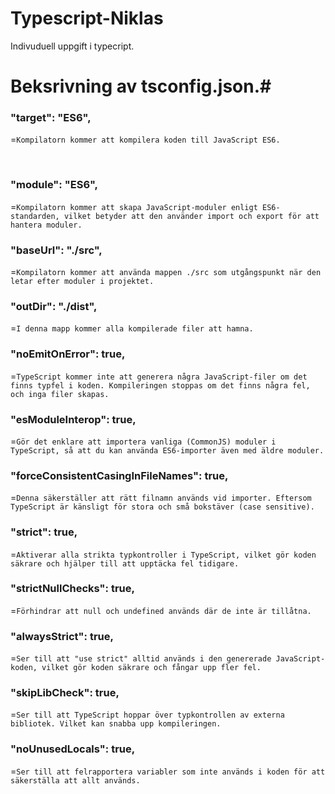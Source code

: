 # Typescript-Niklas
Indivuduell uppgift i typecript.

# Beksrivning av tsconfig.json.#

### "target": "ES6", 
=```` Kompilatorn kommer att kompilera koden till JavaScript ES6. ````

<br>

### "module": "ES6",
=````Kompilatorn kommer att skapa JavaScript-moduler enligt ES6-standarden, vilket betyder att den använder import och export för att hantera moduler.````


### "baseUrl": "./src",
=````Kompilatorn kommer att använda mappen ./src som utgångspunkt när den letar efter moduler i projektet.````


### "outDir": "./dist",
=````I denna mapp kommer alla kompilerade filer att hamna.````


### "noEmitOnError": true,
=````TypeScript kommer inte att generera några JavaScript-filer om det finns typfel i koden. Kompileringen stoppas om det finns några fel, och inga filer skapas.````


### "esModuleInterop": true,
=````Gör det enklare att importera vanliga (CommonJS) moduler i TypeScript, så att du kan använda ES6-importer även med äldre moduler.````


### "forceConsistentCasingInFileNames": true,
=````Denna säkerställer att rätt filnamn används vid importer. Eftersom TypeScript är känsligt för stora och små bokstäver (case sensitive).````


### "strict": true,
=````Aktiverar alla strikta typkontroller i TypeScript, vilket gör koden säkrare och hjälper till att upptäcka fel tidigare.````


### "strictNullChecks": true,
=````Förhindrar att null och undefined används där de inte är tillåtna.````


### "alwaysStrict": true,
=````Ser till att "use strict" alltid används i den genererade JavaScript-koden, vilket gör koden säkrare och fångar upp fler fel.````


### "skipLibCheck": true,
=````Ser till att TypeScript hoppar över typkontrollen av externa bibliotek. Vilket kan snabba upp kompileringen.````


### "noUnusedLocals": true,
=````Ser till att felrapportera variabler som inte används i koden för att säkerställa att allt används.````

